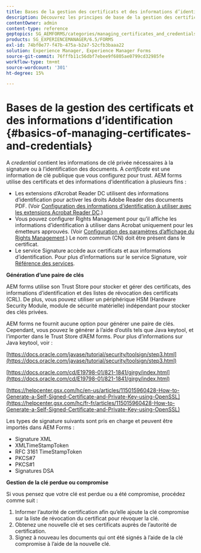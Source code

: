```yaml
---
title: Bases de la gestion des certificats et des informations d’identification
description: Découvrez les principes de base de la gestion des certificats et des informations d’identification.
contentOwner: admin
content-type: reference
geptopics: SG_AEMFORMS/categories/managing_certificates_and_credentials
products: SG_EXPERIENCEMANAGER/6.5/FORMS
exl-id: 74bf0e77-f47b-475a-b2a7-52cfb3baaa22
solution: Experience Manager, Experience Manager Forms
source-git-commit: 76fffb11c56dbf7ebee9f6805ae0799cd32985fe
workflow-type: tm+mt
source-wordcount: '301'
ht-degree: 15%

---
```


# Bases de la gestion des certificats et des informations d’identification {#basics-of-managing-certificates-and-credentials}

A *credential* contient les informations de clé privée nécessaires à la signature ou à l’identification des documents. A *certificate* est une information de clé publique que vous configurez pour trust. AEM forms utilise des certificats et des informations d’identification à plusieurs fins :

* Les extensions d’Acrobat Reader DC utilisent des informations d’identification pour activer les droits Adobe Reader des documents PDF. (Voir [Configuration des informations d’identification à utiliser avec les extensions Acrobat Reader DC](/help/forms/using/admin-help/configuring-credentials-acrobat-reader-dc.md#configuring-credentials-for-use-with-acrobat-reader-dc-extensions).)
* Vous pouvez configurer Rights Management pour qu’il affiche les informations d’identification à utiliser dans Acrobat uniquement pour les émetteurs approuvés. (Voir [Configuration des paramètres d’affichage du Rights Management](/help/forms/using/admin-help/configuring-client-server-options.md#configure-document-security-display-settings).) Le nom commun (CN) doit être présent dans le certificat.
* Le service Signature accède aux certificats et aux informations d’identification. Pour plus d’informations sur le service Signature, voir [Référence des services](https://www.adobe.com/go/learn_aemforms_services_65_fr).

**Génération d’une paire de clés**

AEM forms utilise son Trust Store pour stocker et gérer des certificats, des informations d’identification et des listes de révocation des certificats (CRL). De plus, vous pouvez utiliser un périphérique HSM (Hardware Security Module, module de sécurité matérielle) indépendant pour stocker des clés privées.

AEM forms ne fournit aucune option pour générer une paire de clés. Cependant, vous pouvez le générer à l’aide d’outils tels que Java keytool, et l’importer dans le Trust Store d’AEM forms. Pour plus d’informations sur Java keytool, voir :

[https://docs.oracle.com/javase/tutorial/security/toolsign/step3.html](https://docs.oracle.com/javase/tutorial/security/toolsign/step3.html)

[https://docs.oracle.com/cd/E19798-01/821-1841/gjrgy/index.html](https://docs.oracle.com/cd/E19798-01/821-1841/gjrgy/index.html)

[https://helpcenter.gsx.com/hc/en-us/articles/115015960428-How-to-Generate-a-Self-Signed-Certificate-and-Private-Key-using-OpenSSL](https://helpcenter.gsx.com/hc/fr-fr/articles/115015960428-How-to-Generate-a-Self-Signed-Certificate-and-Private-Key-using-OpenSSL)

Les types de signature suivants sont pris en charge et peuvent être importés dans AEM Forms :

* Signature XML
* XMLTimeStampToken
* RFC 3161 TimeStampToken
* PKCS#7
* PKCS#1
* Signatures DSA

**Gestion de la clé perdue ou compromise**

Si vous pensez que votre clé est perdue ou a été compromise, procédez comme suit :

1. Informer l’autorité de certification afin qu’elle ajoute la clé compromise sur la liste de révocation du certificat pour révoquer la clé.
1. Obtenez une nouvelle clé et ses certificats auprès de l’autorité de certification.
1. Signez à nouveau les documents qui ont été signés à l’aide de la clé compromise à l’aide de la nouvelle clé.

